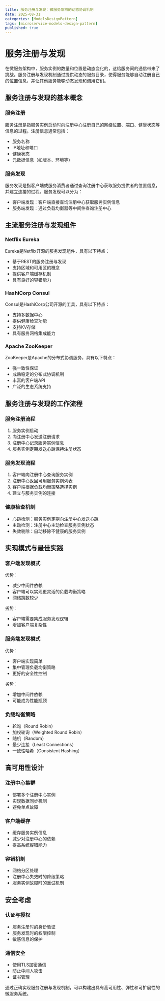 ```yaml
---
title: 服务注册与发现：微服务架构的动态协调机制
date: 2025-08-31
categories: [ModelsDesignPattern]
tags: [microservice-models-design-pattern]
published: true
---
```


# 服务注册与发现

在微服务架构中，服务实例的数量和位置是动态变化的，这给服务间的通信带来了挑战。服务注册与发现机制通过提供动态的服务目录，使得服务能够自动注册自己的位置信息，并让其他服务能够动态发现和调用它们。

## 服务注册与发现的基本概念

### 服务注册
服务注册是指服务实例启动时向注册中心注册自己的网络位置、端口、健康状态等信息的过程。注册信息通常包括：
- 服务名称
- IP地址和端口
- 健康状态
- 元数据信息（如版本、环境等）

### 服务发现
服务发现是指客户端或服务消费者通过查询注册中心获取服务提供者的位置信息，并建立连接的过程。服务发现可以分为：
- 客户端发现：客户端直接查询注册中心获取服务实例信息
- 服务端发现：通过负载均衡器等中间件查询注册中心

## 主流服务注册与发现组件

### Netflix Eureka
Eureka是Netflix开源的服务发现组件，具有以下特点：
- 基于REST的服务注册与发现
- 支持区域和可用区的概念
- 提供客户端缓存机制
- 具有良好的容错能力

### HashiCorp Consul
Consul是HashiCorp公司开源的工具，具有以下特点：
- 支持多数据中心
- 提供健康检查功能
- 支持KV存储
- 具有服务网格集成能力

### Apache ZooKeeper
ZooKeeper是Apache的分布式协调服务，具有以下特点：
- 强一致性保证
- 成熟稳定的分布式协调机制
- 丰富的客户端API
- 广泛的生态系统支持

## 服务注册与发现的工作流程

### 服务注册流程
1. 服务实例启动
2. 向注册中心发送注册请求
3. 注册中心记录服务实例信息
4. 服务实例定期发送心跳保持注册状态

### 服务发现流程
1. 客户端向注册中心查询服务实例
2. 注册中心返回可用服务实例列表
3. 客户端根据负载均衡策略选择实例
4. 建立与服务实例的连接

### 健康检查机制
- 心跳检测：服务实例定期向注册中心发送心跳
- 主动检测：注册中心主动检查服务实例状态
- 失效剔除：自动移除不健康的服务实例

## 实现模式与最佳实践

### 客户端发现模式
优势：
- 减少中间件依赖
- 客户端可以实现更灵活的负载均衡策略
- 网络跳数较少

劣势：
- 客户端需要集成服务发现逻辑
- 增加客户端复杂性

### 服务端发现模式
优势：
- 客户端实现简单
- 集中管理负载均衡策略
- 更好的安全性控制

劣势：
- 增加中间件依赖
- 可能成为性能瓶颈

### 负载均衡策略
- 轮询（Round Robin）
- 加权轮询（Weighted Round Robin）
- 随机（Random）
- 最少连接（Least Connections）
- 一致性哈希（Consistent Hashing）

## 高可用性设计

### 注册中心集群
- 部署多个注册中心实例
- 实现数据同步机制
- 避免单点故障

### 客户端缓存
- 缓存服务实例信息
- 减少对注册中心的依赖
- 提高系统容错能力

### 容错机制
- 网络分区处理
- 注册中心失效时的降级策略
- 服务实例故障时的重试机制

## 安全考虑

### 认证与授权
- 服务注册时的身份验证
- 服务发现时的权限控制
- 敏感信息的保护

### 通信安全
- 使用TLS加密通信
- 防止中间人攻击
- 证书管理

通过正确实现服务注册与发现机制，可以构建出具有高可用性、弹性和可扩展性的微服务系统。